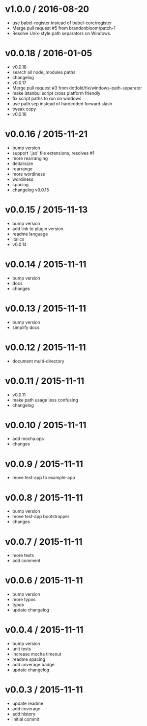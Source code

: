 
v1.0.0 / 2016-08-20
===================

  * use babel-register instead of babel-core/register
  * Merge pull request #5 from brandonbloom/patch-1
  * Resolve Unix-style path separators on Windows.

v0.0.18 / 2016-01-05
====================

  * v0.0.18
  * search all node_modules paths
  * changelog
  * v0.0.17
  * Merge pull request #3 from dotfold/fix/windows-path-separator
  * make istanbul script cross platform friendly
  * fix script paths to run on windows
  * use path.sep instead of hardcoded forward slash
  * tweak copy
  * v0.0.16

v0.0.16 / 2015-11-21
====================

  * bump version
  * support '.jsx' file extensions, resolves #1
  * more rearranging
  * deitalicize
  * rearrange
  * more wordiness
  * wordiness
  * spacing
  * changelog v0.0.15

v0.0.15 / 2015-11-13
====================

  * bump version
  * add link to plugin version
  * readme language
  * italics
  * v0.0.14

v0.0.14 / 2015-11-11
====================

  * bump version
  * docs
  * changes

v0.0.13 / 2015-11-11
====================

  * bump version
  * simplify docs

v0.0.12 / 2015-11-11
====================

  * document multi-directory

v0.0.11 / 2015-11-11
====================

  * v0.0.11
  * make path usage less confusing
  * changelog

v0.0.10 / 2015-11-11
====================

  * add mocha.ops
  * changes

v0.0.9 / 2015-11-11
===================

  * move test-app to example-app

v0.0.8 / 2015-11-11
===================

  * bump version
  * move test-app bootstrapper
  * changes

v0.0.7 / 2015-11-11
===================

  * more tests
  * add comment

v0.0.6 / 2015-11-11
===================

  * bump version
  * more typos
  * typos
  * update changelog

v0.0.4 / 2015-11-11
===================

  * bump version
  * unit tests
  * increase mocha timeout
  * readme spacing
  * add coverage badge
  * update changelog

v0.0.3 / 2015-11-11
===================

  * update readme
  * add coverage
  * add history
  * initial commit
